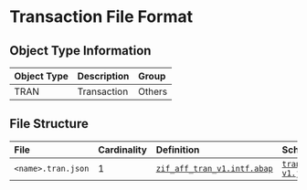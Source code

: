 # Transaction File Format

## Object Type Information

Object Type | Description | Group
:--- | :--- | :---
TRAN  | Transaction | Others

## File Structure

File | Cardinality | Definition | Schema | Example
:--- | :--- | :--- | :--- | :---
`<name>.tran.json` | 1 | [`zif_aff_tran_v1.intf.abap`](./type/zif_aff_tran_v1.intf.abap) | [`tran-v1.json`](./tran-v1.json) | [`z_aff_example_tran.tran.json`](./examples/z_aff_example_tran.tran.json)